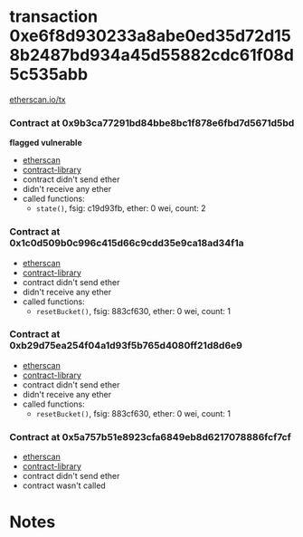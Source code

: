 # transaction 0xe6f8d930233a8abe0ed35d72d158b2487bd934a45d55882cdc61f08d5c535abb

[etherscan.io/tx](https://etherscan.io/tx/0xe6f8d930233a8abe0ed35d72d158b2487bd934a45d55882cdc61f08d5c535abb)


### Contract at 0x9b3ca77291bd84bbe8bc1f878e6fbd7d5671d5bd

**flagged vulnerable**

* [etherscan](https://etherscan.io/address/0x9b3ca77291bd84bbe8bc1f878e6fbd7d5671d5bd)
* [contract-library](https://contract-library.com/contracts/Ethereum/9b3ca77291bd84bbe8bc1f878e6fbd7d5671d5bd)
* contract didn't send ether
* didn't receive any ether
* called functions:
    * `state()`, fsig: c19d93fb, ether: 0 wei, count: 2


### Contract at 0x1c0d509b0c996c415d66c9cdd35e9ca18ad34f1a

* [etherscan](https://etherscan.io/address/0x1c0d509b0c996c415d66c9cdd35e9ca18ad34f1a)
* [contract-library](https://contract-library.com/contracts/Ethereum/1c0d509b0c996c415d66c9cdd35e9ca18ad34f1a)
* contract didn't send ether
* didn't receive any ether
* called functions:
    * `resetBucket()`, fsig: 883cf630, ether: 0 wei, count: 1


### Contract at 0xb29d75ea254f04a1d93f5b765d4080ff21d8d6e9

* [etherscan](https://etherscan.io/address/0xb29d75ea254f04a1d93f5b765d4080ff21d8d6e9)
* [contract-library](https://contract-library.com/contracts/Ethereum/b29d75ea254f04a1d93f5b765d4080ff21d8d6e9)
* contract didn't send ether
* didn't receive any ether
* called functions:
    * `resetBucket()`, fsig: 883cf630, ether: 0 wei, count: 1


### Contract at 0x5a757b51e8923cfa6849eb8d6217078886fcf7cf

* [etherscan](https://etherscan.io/address/0x5a757b51e8923cfa6849eb8d6217078886fcf7cf)
* [contract-library](https://contract-library.com/contracts/Ethereum/5a757b51e8923cfa6849eb8d6217078886fcf7cf)
* contract didn't send ether
* contract wasn't called

# Notes

